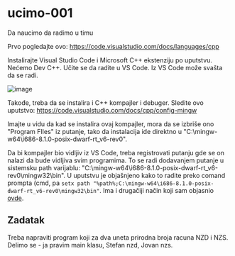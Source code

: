 # ucimo-001
Da naucimo da radimo u timu

Prvo pogledajte ovo: https://code.visualstudio.com/docs/languages/cpp

Instalirajte Visual Studio Code i Microsoft C++ ekstenziju po uputstvu.
Nećemo Dev C++. Učite se da radite u VS Code. Iz VS Code može svašta da se radi. 

![image](https://miro.medium.com/max/1344/1*_T_tWFGY29J6MEKek1vBaw.png)

Takođe, treba da se instalira i C++ kompajler i debuger. Sledite ovo uputstvo:
https://code.visualstudio.com/docs/cpp/config-mingw

Imajte u vidu da kad se instalira ovaj kompajler, mora da se izbriše ono "Program FIles" iz putanje, tako da instalacija ide direktno u "C:\mingw-w64\i686-8.1.0-posix-dwarf-rt_v6-rev0". 

Da bi kompajler bio vidljiv iz VS Code, treba registrovati putanju gde se on nalazi da bude vidljiva svim programima. To se radi dodavanjem putanje u sistemsku path varijablu: "C:\mingw-w64\i686-8.1.0-posix-dwarf-rt_v6-rev0\mingw32\bin". U uputstvu je objašnjeno kako to radite preko comand prompta (cmd, pa `setx path "%path%;C:\mingw-w64\i686-8.1.0-posix-dwarf-rt_v6-rev0\mingw32\bin"`. Ima i drugačiji način koji sam objasnio [ovde](edit-path-variable.md). 

## Zadatak

Treba napraviti program koji za dva uneta prirodna broja racuna NZD i NZS. 
Delimo se - ja pravim main klasu, Stefan nzd, Jovan nzs. 
